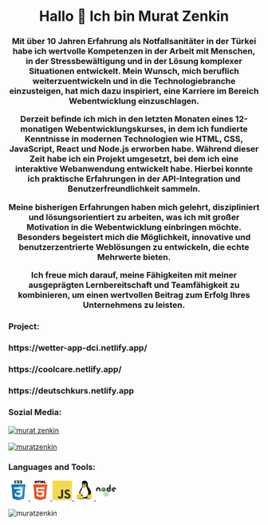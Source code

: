 
<h1 align="center">Hallo 👋 Ich bin Murat Zenkin</h1>
<h3 align="center">Mit über 10 Jahren Erfahrung als Notfallsanitäter in der Türkei habe ich wertvolle Kompetenzen in der Arbeit mit Menschen, in der Stressbewältigung und in der Lösung komplexer Situationen entwickelt. Mein Wunsch, mich beruflich weiterzuentwickeln und in die Technologiebranche einzusteigen, hat mich dazu inspiriert, eine Karriere im Bereich Webentwicklung einzuschlagen.

Derzeit befinde ich mich in den letzten Monaten eines 12-monatigen Webentwicklungskurses, in dem ich fundierte Kenntnisse in modernen Technologien wie HTML, CSS, JavaScript, React und Node.js erworben habe. Während dieser Zeit habe ich ein Projekt umgesetzt, bei dem ich eine interaktive Webanwendung entwickelt habe. Hierbei konnte ich praktische Erfahrungen in der API-Integration und Benutzerfreundlichkeit sammeln.

Meine bisherigen Erfahrungen haben mich gelehrt, diszipliniert und lösungsorientiert zu arbeiten, was ich mit großer Motivation in die Webentwicklung einbringen möchte. Besonders begeistert mich die Möglichkeit, innovative und benutzerzentrierte Weblösungen zu entwickeln, die echte Mehrwerte bieten.

Ich freue mich darauf, meine Fähigkeiten mit meiner ausgeprägten Lernbereitschaft und Teamfähigkeit zu kombinieren, um einen wertvollen Beitrag zum Erfolg Ihres Unternehmens zu leisten.</h3>

<h3 align="left">Project:</h3>
<h3 align="left">https://wetter-app-dci.netlify.app/</h3>
<h3 align="left">https://coolcare.netlify.app/</h3>
<h3 align="left">https://deutschkurs.netlify.app</h3>



<h3 align="left">Sozial Media:</h3>
<p align="left">
<a href="https://linkedin.com/in/murat zenki̇n" target="blank"><img align="center" src="https://raw.githubusercontent.com/rahuldkjain/github-profile-readme-generator/master/src/images/icons/Social/linked-in-alt.svg" alt="murat zenki̇n" height="30" width="40" /></a>
</p>

<p align="left">
<a href="https://www.instagram.com/2gocebe/
"
 target="blank"><img align="center" src="https://raw.githubusercontent.com/rahuldkjain/github-profile-readme-generator/master/src/images/icons/Social/instagram.svg" alt="muratzenkin" height="30" width="40" /></a>
</p>

<h3 align="left">Languages and Tools:</h3>
<p align="left"> <a href="https://www.w3schools.com/css/" target="_blank" rel="noreferrer"> <img src="https://raw.githubusercontent.com/devicons/devicon/master/icons/css3/css3-original-wordmark.svg" alt="css3" width="40" height="40"/> </a> <a href="https://www.w3.org/html/" target="_blank" rel="noreferrer"> <img src="https://raw.githubusercontent.com/devicons/devicon/master/icons/html5/html5-original-wordmark.svg" alt="html5" width="40" height="40"/> </a> <a href="https://developer.mozilla.org/en-US/docs/Web/JavaScript" target="_blank" rel="noreferrer"> <img src="https://raw.githubusercontent.com/devicons/devicon/master/icons/javascript/javascript-original.svg" alt="javascript" width="40" height="40"/> </a> <a href="https://www.linux.org/" target="_blank" rel="noreferrer"> <img src="https://raw.githubusercontent.com/devicons/devicon/master/icons/linux/linux-original.svg" alt="linux" width="40" height="40"/> </a> <a href="https://nodejs.org" target="_blank" rel="noreferrer"> <img src="https://raw.githubusercontent.com/devicons/devicon/master/icons/nodejs/nodejs-original-wordmark.svg" alt="nodejs" width="40" height="40"/> </a>  </p>

<p><img align="left" src="https://github-readme-stats.vercel.app/api/top-langs?username=muratzenkin&show_icons=true&locale=en&layout=compact" alt="muratzenkin" /></p>


